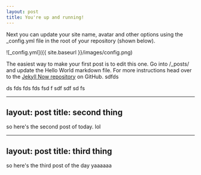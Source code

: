 ```yaml
---
layout: post
title: You're up and running!
---
```


Next you can update your site name, avatar and other options using the _config.yml file in the root of your repository (shown below).

![_config.yml]({{ site.baseurl }}/images/config.png)

The easiest way to make your first post is to edit this one. Go into /_posts/ and update the Hello World markdown file. For more instructions head over to the [Jekyll Now repository](https://github.com/barryclark/jekyll-now) on GitHub.
sdfds

ds
fds
fds
fds
fsd
f
sdf
sdf
sd
fs


---
layout: post
title: second thing
---

so here's the second post of today. lol



---
layout: post
title: third thing
---
so here's the third post of the day yaaaaaa

